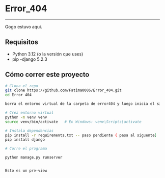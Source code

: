 # Error_404
--------------------
Gogo estuvo aqui.

## Requisitos

- Python 3.12 (o la versión que uses)
- pip
-django 5.2.3
## Cómo correr este proyecto

```bash
# Clona el repo
git clone https://github.com/Fatima0006/Error_404.git
cd Error 404

borra el entorno virtual de la carpeta de error404 y luego inicia el siguente paso 

# Crea entorno virtual
python -m venv venv
source venv/bin/activate   # En Windows: venv\Scripts\activate

# Instala dependencias
pip install -r requirements.txt -- paso pendiente ( pasa al siguente)
pip install django

# Corre el programa

python manage.py runserver


Esto es un pre-view 
